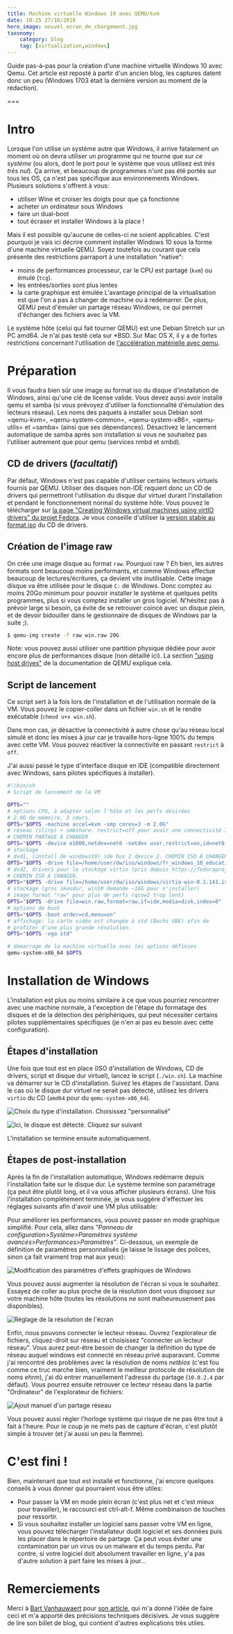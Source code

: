 ```yaml
---
title: Machine virtuelle Windows 10 avec QEMU/kvm
date: 10:25 27/10/2018
hero_image: nouvel_ecran_de_chargement.jpg
taxonomy:
    category: blog
    tag: [virtualization,windows]
---
```


Guide pas-à-pas pour la création d'une machine virtuelle Windows 10 avec Qemu. Cet article est reposté à partir d'un ancien blog, les captures datent donc un peu (Windows 1703 était la dernière version au moment de la rédaction).

===

# Intro
Lorsque l'on utilise un système autre que Windows, il arrive fatalement un moment où on devra utiliser un programme qui ne tourne _que sur ce système_ (ou alors, dont le port pour le système que vous utilisez est _très très nul_). Ça arrive, et beaucoup de programmes n'ont pas été portés sur tous les OS, ça n'est pas spécifique aux environnements Windows. Plusieurs solutions s'offrent à vous:
 - utiliser Wine et croiser les doigts pour que ça fonctionne
 - acheter un ordinateur sous Windows
 - faire un dual-boot
 - tout écraser et installer Windows à la place !

Mais il est possible qu'aucune de celles-ci ne soient applicables. C'est pourquoi je vais ici décrire comment installer Windows 10 sous la forme d'une machine virtuelle QEMU. Soyez toutefois au courant que cela présente des restrictions parraport à une installation "native":
 - moins de performances processeur, car le CPU est partagé (```kvm```) ou émulé (```tcg```).
 - les entrées/sorties sont plus lentes
 - la carte graphique est émulée
L'avantage principal de la virtualisation est que l'on a pas à changer de machine ou à redémarrer. De plus, QEMU peut d'émuler un partage réseau Windows, ce qui permet d'échanger des fichiers avec la VM.

Le système hôte (celui qui fait tourner QEMU) est une Debian Stretch sur un PC amd64. Je n'ai pas testé cela sur *BSD. Sur Mac OS X, il y a de fortes restrictions concernant l'utilisation de [l'accélération matérielle avec qemu](https://wiki.qemu.org/Hosts/Mac).

# Préparation
Il vous faudra bien sûr une image au format iso du disque d'installation de Windows, ainsi qu'une clé de license valide. Vous devez aussi avoir installé qemu et samba (si vous prévoyez d'utiliser la fonctionnalité d'émulation des lecteurs réseau). Les noms des paquets à installer sous Debian sont =qemu-kvm=, =qemu-system-common=, =qemu-system-x86=, =qemu-utils= et =samba= (ainsi que ses dépendances). Désactivez le lancement automatique de samba après son installation si vous ne souhaitez pas l'utiliser autrement que pour qemu (services nmbd et smbd).
## CD de drivers (*facultatif*)
Par défaut, Windows n'est pas capable d'utiliser certains lecteurs virtuels fournis par QEMU. Utiliser des disques non-IDE requiert donc un CD de drivers qui permettront l'utilisation du disque dur virtuel durant l'installation et pendant le fonctionnement normal du système hôte. Vous pouvez le télécharger sur [la page "Creating Windows virtual machines using virtIO drivers" du projet Fedora]([https://docs.fedoraproject.org/en-US/quick-docs/creating-windows-virtual-machines-using-virtio-drivers/index.html]). Je vous conseille d'utiliser la [version stable au format iso](https://fedorapeople.org/groups/virt/virtio-win/direct-downloads/stable-virtio/virtio-win.iso) du CD de drivers.

## Création de l'image raw
On crée une image disque au format ```raw```. Pourquoi raw ? Eh bien, les autres formats sont beaucoup moins performants, et comme Windows effectue beaucoup de lectures/écritures, ça devient vite inutilisable. Cette image disque va être utilisée pour le disque ```C:``` de Windows. Donc comptez au moins 20Go minimum pour pouvoir installer le système et quelques petits programmes, plus si vous comptez installer un gros logiciel. N'hésitez pas à prévoir large si besoin, ça évite de se retrouver coincé avec un disque plein, et de devoir bidouiller dans le gestionnaire de disques de Windows par la suite ;).
```sh
$ qemu-img create -f raw win.raw 20G
```
 Note: vous pouvez aussi utiliser une partition physique dédiée pour avoir encore plus de performances disque (non détaillé ici). La section ["using host drives"](https://qemu.weilnetz.de/doc/qemu-doc.html#host_005fdrives) de la documentation de QEMU explique cela.

## Script de lancement
Ce script sert à la fois lors de l'installation et de l'utilisation normale de la VM. Vous pouvez le copier-coller dans un fichier ```win.sh``` et le rendre exécutable (```chmod u+x win.sh```).

Dans mon cas, je désactive la connectivité à autre chose qu'au réseau local simulé et donc les mises à jour car je travaille hors-ligne 100% du temps avec cette VM. Vous pouvez réactiver la connectivité en passant ```restrict``` à ```off```.
   
   
J'ai aussi passé le type d'interface disque en IDE (compatible directement avec Windows, sans pilotes spécifiques à installer).

```sh
#!/bin/sh
# Script de lancement de la VM

OPTS=""
# options CPU, à adapter selon l'hôte et les perfs désirées
# 2.0G de mémoire, 3 cœurs.
OPTS="$OPTS -machine accel=kvm -smp cores=3 -m 2.0G"
# réseau (slirp) + smbshare. restrict=off pour avoir une connectivité Internet
# CHEMIN PARTAGE À CHANGER
OPTS="$OPTS -device e1000,netdev=net0 -netdev user,restrict=on,id=net0,smb=/home/user/tmp/virt/win10/share"
# stockage
# dvd1, (install de windows10) ide bus 2 device 2. CHEMIN ISO À CHANGER.
OPTS="$OPTS -drive file=/home/user/dw/iso/windows/fr_windows_10_education_version_1703_updated_march_2017_x64_dvd_10204571.iso,index=3,media=cdrom"
# dvd2, drivers pour le stockage virtio (pris depuis https://fedoraproject.org/wiki/Windows_Virtio_Drivers) ide bus 2 device 1
# CHEMIN ISO À CHANGER.
OPTS="$OPTS -drive file=/home/user/dw/iso/windows/virtio-win-0.1.141.iso,index=2,media=cdrom"
# stockage (gros skeudur, win10 demande ~16G pour s'installer)
# image format "raw" pour plus de perfs (qcow2 trop lent)
OPTS="$OPTS -drive file=win.raw,format=raw,if=ide,media=disk,index=0"
# options de boot
OPTS="$OPTS -boot order=cd,menu=on"
# affichage: la carte vidéo est changée à std (Bochs VBE) afin de
# profiter d'une plus grande résolution.
OPTS="$OPTS -vga std"

# démarrage de la machine virtuelle avec les options définies
qemu-system-x86_64 $OPTS
```

# Installation de Windows
L'installation est plus ou moins similaire à ce que vous pourriez rencontrer avec une machine normale, à l'exception de l'étape du formatage des disques et de la détection des périphériques, qui peut nécessiter certains pilotes supplémentaires spécifiques (je n'en ai pas eu besoin avec cette configuration).
## Étapes d'installation
Une fois que tout est en place (ISO d'installation de Windows, CD de drivers, script et disque dur virtuel), lancez le script (```./win.sh```). La machine va démarrer sur le CD d'installation. Suivez les étapes de l'assistant. Dans le cas où le disque dur virtuel ne serait pas détecté, utilisez les drivers ```virtio``` du CD (```amd64``` pour du ```qemu-system-x86_64```).

![Choix du type d'installation. Choisissez "personnalisé"](choix_type_install.jpg)

![Ici, le disque est détecté. Cliquez sur suivant](cliquer_suivant_ou_charger_drivers.jpg)


L'installation se termine ensuite automatiquement.

## Étapes de post-installation
Après la fin de l'installation automatique, Windows redémarre depuis l'installation faite sur le disque dur. Le système termine son paramétrage (ça peut être plutôt long, et il va vous afficher plusieurs écrans). Une fois l'installation complètement terminée, je vous suggère d'effectuer les réglages suivants afin d'avoir une VM plus utilisable:


Pour améliorer les performances, vous pouvez passer en mode graphique simplifié. Pour cela, allez dans _"Panneau de configuration>Système>Paramètres système avancés>Performances>Paramètres"_. Ci-dessous, un exemple de définition de paramètres personnalisés (je laisse le lissage des polices, sinon ça fait vraiment trop mal aux yeux):

![Modification des paramètres d'effets graphiques de Windows](grafx_accel.jpg)
  
Vous pouvez aussi augmenter la résolution de l'écran si vous le souhaitez. Essayez de coller au plus proche de la résolution dont vous disposez sur votre machine hôte (toutes les résolutions ne sont malheureusement pas disponibles).

![Réglage de la résolution de l'écran](reglage_ecran1.jpg)

Enfin, nous pouvons connecter le lecteur réseau. Ouvrez l'explorateur de fichiers, cliquez-droit sur réseau et choisissez "connecter un lecteur réseau". Vous aurez peut-être besoin de changer la définition du type de réseau auquel windows est connecté en réseau privé auparavant. Comme j'ai rencontré des problèmes avec la résolution de noms _netbios_ (c'est fou comme ce truc marche bien, vraiment le meilleur protocole de résolution de noms *ehrm*), j'ai dû entrer manuellement l'adresse du partage (```10.0.2.4``` par défaut). Vous pourrez ensuite retrouver ce lecteur réseau dans la partie "Ordinateur" de l'explorateur de fichiers:

![Ajout manuel d'un partage réseau](add_smb_reader.jpg)

  
Vous pouvez aussi régler l'horloge système qui risque de ne pas être tout à fait à l'heure. Pour le coup je ne mets pas de capture d'écran, c'est plutôt simple à trouver (et j'ai aussi un peu la flemme).

# C'est fini !
Bien, maintenant que tout est installé et fonctionne, j'ai encore quelques conseils à vous donner qui pourraient vous être utiles:
- Pour passer la VM en mode plein écran (c'est plus net et c'est mieux pour travailler), le raccourci est ctrl-alt-f. Même combinaison de touches pour ressortir.
- Si vous souhaitez installer un logiciel sans passer votre VM en ligne, vous pouvez télécharger l'installateur dudit logiciel et ses données puis les placer dans le répertoire de partage. Ça peut vous éviter une contamination par un virus ou un malware et du temps perdu. Par contre, si votre logiciel doit absolument travailler en ligne, y'a pas d'autre solution à part faire les mises à jour...
    
# Remerciements
Merci à [Bart Vanhauwaert](http://bart.vanhauwaert.org/) pour [son article](http://bart.vanhauwaert.org/hints/installing-win10-on-KVM.html), qui m'a donné l'idée de faire ceci et m'a apporté des précisions techniques décisives. Je vous suggère de lire son billet de blog, qui contient d'autres explications très utiles.
